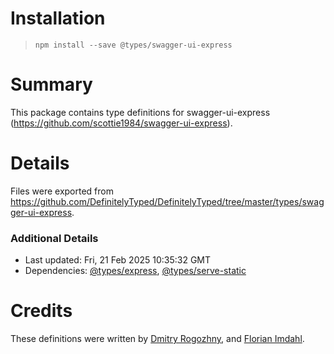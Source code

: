 # Installation
> `npm install --save @types/swagger-ui-express`

# Summary
This package contains type definitions for swagger-ui-express (https://github.com/scottie1984/swagger-ui-express).

# Details
Files were exported from https://github.com/DefinitelyTyped/DefinitelyTyped/tree/master/types/swagger-ui-express.

### Additional Details
 * Last updated: Fri, 21 Feb 2025 10:35:32 GMT
 * Dependencies: [@types/express](https://npmjs.com/package/@types/express), [@types/serve-static](https://npmjs.com/package/@types/serve-static)

# Credits
These definitions were written by [Dmitry Rogozhny](https://github.com/dmitryrogozhny), and [Florian Imdahl](https://github.com/ffflorian).
